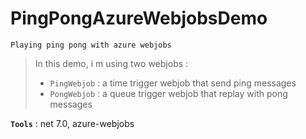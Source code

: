 # PingPongAzureWebjobsDemo
```
Playing ping pong with azure webjobs
```

> In this demo, i m using two webjobs :
> - `PingWebjob` : a time trigger webjob that send ping messages
> - `PongWebjob` : a queue trigger webjob that replay with pong messages

**`Tools`** : net 7.0, azure-webjobs
